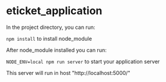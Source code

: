 # eticket_application

In the project directory, you can run:

`npm install` to install node_module

After node_module installed you can run:

`NODE_ENV=local npm run server` to start your application server

This server will run in host "http://localhost:5000/"

